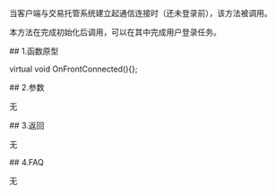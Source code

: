 <p>当客户端与交易托管系统建立起通信连接时（还未登录前），该方法被调用。</p>
<p>本方法在完成初始化后调用，可以在其中完成用户登录任务。</p>
<span class="anchor" id="b1572a76-0898-4a38-aca0-526de77058ec"></span>
## 1.函数原型
<p>virtual void OnFrontConnected(){};</p>
<span class="anchor" id="e41a7d99-1562-49fe-95dd-fb11488b7982"></span>
## 2.参数
<p>无</p>
<span class="anchor" id="cd473054-3644-4cc6-80a6-74906aa2c9ba"></span>
## 3.返回
<p>无</p>
<span class="anchor" id="8ddb4ce8-3495-42e5-81c5-dade3b768300"></span>
## 4.FAQ
<p>无</p>
